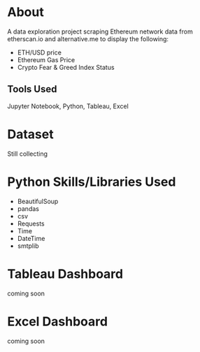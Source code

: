 
# About
A data exploration project scraping Ethereum network data from etherscan.io and alternative.me to display the following:
  - ETH/USD price
  - Ethereum Gas Price
  - Crypto Fear & Greed Index Status 
  
  ## Tools Used
  Jupyter Notebook, Python, Tableau, Excel

# Dataset

Still collecting

# Python Skills/Libraries Used
- BeautifulSoup 
- pandas
- csv
- Requests
- Time
- DateTime
- smtplib

# Tableau Dashboard

coming soon

# Excel Dashboard

coming soon

